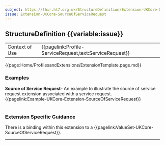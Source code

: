```yaml
---
subject: https://fhir.hl7.org.uk/StructureDefinition/Extension-UKCore-SourceOfServiceRequest
issue: Extension-UKCore-SourceOfServiceRequest
---
```

## StructureDefinition {{variable:issue}}

<table id="addToTranspose">
<tr><td>Context of Use</td>
<td>{{pagelink:Profile-ServiceRequest,text:ServiceRequest}}</td>
</tr>
</table>

{{page:Home/ProfilesandExtensions/ExtensionTemplate.page.md}}

<div id="Examples" class="tabcontent">
  <h3>Examples</h3>
  <b>Source of Service Request</b>- An example to illustrate the source of service request extension associated with a service request.<br>
{{pagelink:Example-UKCore-Extension-SourceOfServiceRequest}}
<br><br>
</div>

<h3 id="guidance-sourceofservicerequest">Extension Specific Guidance</h3>

There is a binding within this extension to a {{pagelink:ValueSet-UKCore-SourceOfServiceRequest}}.

---
